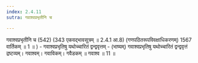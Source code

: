 ```yaml
---
index: 2.4.11
sutra: गवाश्वप्रभृतीनि च

---
```

 गवाश्वप्रभृतीनि च (542) (343 एकवद्भावसूत्रम् ॥ 2.4.1 आ.8) (गणपठितरूपविवक्षाधिकरणम्) 1567 वार्तिकम् ॥ 1 ॥ ) - गवाश्वप्रभृतिषु यथोच्चारितं द्वन्द्ववृत्तम् - (भाष्यम्) गवाश्वप्रभृतिषु यथोच्चारितं द्वन्द्ववृत्तं द्रष्टव्यम्। गवाश्वम्। गवाविकम्। गवैडकम् ॥ गवाश्व ॥ 11 ॥ 